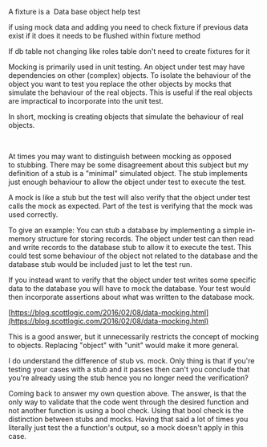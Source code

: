 
A fixture is a  Data base object help test

if using mock data and adding you need to check fixture if previous data exist if it does it needs to be flushed within fixture method  

If db table not changing like roles table don't need to create fixtures for it 

Mocking is primarily used in unit testing. An object under test may have dependencies on other (complex) objects. To isolate the behaviour of the object you want to test you replace the other objects by mocks that simulate the behaviour of the real objects. This is useful if the real objects are impractical to incorporate into the unit test. 

In short, mocking is creating objects that simulate the behaviour of real objects. 

  

At times you may want to distinguish between mocking as opposed to stubbing. There may be some disagreement about this subject but my definition of a stub is a "minimal" simulated object. The stub implements just enough behaviour to allow the object under test to execute the test. 

A mock is like a stub but the test will also verify that the object under test calls the mock as expected. Part of the test is verifying that the mock was used correctly. 

To give an example: You can stub a database by implementing a simple in-memory structure for storing records. The object under test can then read and write records to the database stub to allow it to execute the test. This could test some behaviour of the object not related to the database and the database stub would be included just to let the test run. 

If you instead want to verify that the object under test writes some specific data to the database you will have to mock the database. Your test would then incorporate assertions about what was written to the database mock. 

[https://blog.scottlogic.com/2016/02/08/data-mocking.html](https://blog.scottlogic.com/2016/02/08/data-mocking.html)





This is a good answer, but it unnecessarily restricts the concept of mocking to objects. Replacing "object" with "unit" would make it more general. 

I do understand the difference of stub vs. mock. Only thing is that if you're testing your cases with a stub and it passes then can't you conclude that you're already using the stub hence you no longer need the verification?  

Coming back to answer my own question above. The answer, is that the only way to validate that the code went through the desired function and not another function is using a bool check. Using that bool check is the distinction between stubs and mocks. Having that said a lot of times you literally just test the a function's output, so a mock doesn't apply in this case.

